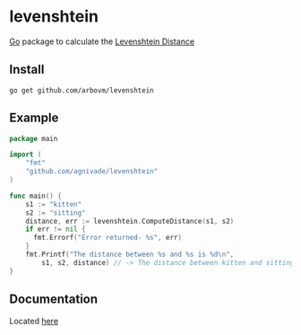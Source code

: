 levenshtein
===========

[Go](http://golang.org) package to calculate the [Levenshtein Distance](http://en.wikipedia.org/wiki/Levenshtein_distance)

Install
-------

    go get github.com/arbovm/levenshtein

Example
-------

```go
package main

import (
	"fmt"
	"github.com/agnivade/levenshtein"
)

func main() {
	s1 := "kitten"
	s2 := "sitting"
	distance, err := levenshtein.ComputeDistance(s1, s2)
	if err != nil {
	  fmt.Errorf("Error returned- %s", err)
	}
	fmt.Printf("The distance between %s and %s is %d\n",
		s1, s2, distance) // -> The distance between kitten and sitting is 3
}

```

Documentation
-------------

Located [here](http://godoc.org/github.com/agnivade/levenshtein)
